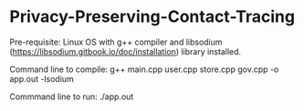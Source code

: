 # Privacy-Preserving-Contact-Tracing

Pre-requisite: Linux OS with g++ compiler and libsodium (https://libsodium.gitbook.io/doc/installation) library installed.

Command line to compile: g++ main.cpp user.cpp store.cpp gov.cpp -o app.out -lsodium

Commmand line to run: ./app.out
